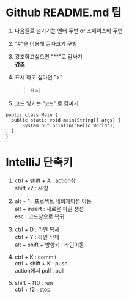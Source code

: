 # Github README.md 팁

1. 다음줄로 넘기기는 엔터 두번 or 스페이스바 두번

2. "#"을 이용해 글자크기 구별

3. 강조하고싶으면 "**"로 감싸기  
   **강조**

4. 표시 하고 싶다면 ">"
    >표시 

5. 코드 넣기는 "``` 코드 ```" 로 감싸기
  ```
  public class Main {
    public static void main(String[] args) {
        System.out.println("Hello World");
    }
  }
  ```

# IntelliJ 단축키

1.	ctrl + shift + A : action창  
	shift x2 : all창

2.	alt + 1 : 프로젝트 네비게이션 이동  
	alt + insert : 새로운 파일 생성  
	esc : 코드창으로 복귀

3.	ctrl + D : 라인 복사  
	ctrl + Y : 라인 삭제  
	alt + shift + 방향키 : 라인이동  

4.	ctrl + K : commit  
	ctrl + shift + K : push  
	action에서 pull : pull  

5.	shift + f10 : run  
	ctrl + f2 : stop